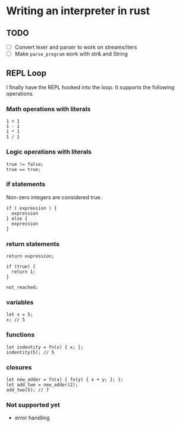 # Writing an interpreter in rust

## TODO
- [ ] Convert lexer and parser to work on streams/iters
- [ ] Make `parse_program` work with str& and String

## REPL Loop
I finally have the REPL hooked into the loop. It supports the following
operations.

### Math operations with literals

```Monkey
1 + 1
1 - 1
1 * 1
1 / 1
```

### Logic operations with literals

```Monkey
true != false;
true == true;
```

### if statements

Non-zero integers are considered true.

```Monkey
if ( expression ) {
  expression
} else {
  expression
}
```

### return statements

```Monkey
return expression;
```

```Monkey
if (true) {
  return 1;
}

not_reached;
```

### variables

```Monkey
let x = 5;
x; // 5
```

### functions

```Monkey
let indentity = fn(x) { x; };
indentity(5); // 5
```

### closures

```Monkey
let new_adder = fn(x) { fn(y) { x + y; }; };
let add_two = new_adder(2);
add_two(5); // 7
```

### Not supported yet

* error handling
